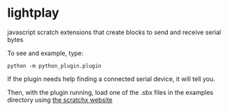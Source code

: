 # lightplay
javascript scratch extensions that create blocks to send and receive serial bytes

To see and example, type:

    python -m python_plugin.plugin

If the plugin needs help finding a connected serial device, it will tell you.

Then, with the plugin running, load one of the .sbx files in the examples directory using <a href=http://scratchx.org/> the scratchx website</a>
